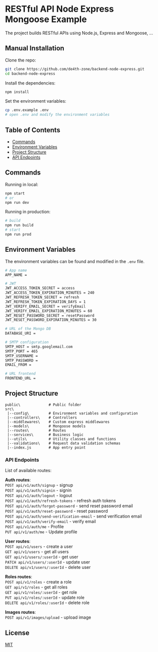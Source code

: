 # RESTful API Node Express Mongoose Example

The project builds RESTful APIs using Node.js, Express and Mongoose, ...

## Manual Installation

Clone the repo:

```bash
git clone https://github.com/de4th-zone/backend-node-express.git
cd backend-node-express
```

Install the dependencies:

```bash
npm install
```

Set the environment variables:

```bash
cp .env.example .env
# open .env and modify the environment variables
```

## Table of Contents

- [Commands](#commands)
- [Environment Variables](#environment-variables)
- [Project Structure](#project-structure)
- [API Endpoints](#api-endpoints)

## Commands

Running in local:

```bash
npm start
# or
npm run dev
```

Running in production:

```bash
# build
npm run build
# start
npm run prod
```

## Environment Variables

The environment variables can be found and modified in the `.env` file.

```bash
# App name
APP_NAME =

# JWT
JWT_ACCESS_TOKEN_SECRET = access
JWT_ACCESS_TOKEN_EXPIRATION_MINUTES = 240
JWT_REFRESH_TOKEN_SECRET = refresh
JWT_REFRESH_TOKEN_EXPIRATION_DAYS = 1
JWT_VERIFY_EMAIL_SECRET = verifyEmail
JWT_VERIFY_EMAIL_EXPIRATION_MINUTES = 60
JWT_RESET_PASSWORD_SECRET = resetPassword
JWT_RESET_PASSWORD_EXPIRATION_MINUTES = 30

# URL of the Mongo DB
DATABASE_URI =

# SMTP configuration
SMTP_HOST = smtp.googlemail.com
SMTP_PORT = 465
SMTP_USERNAME =
SMTP_PASSWORD =
EMAIL_FROM =

# URL frontend
FRONTEND_URL =
```

## Project Structure

```
public\				# Public folder
src\
 |--config\         # Environment variables and configuration
 |--controllers\    # Controllers
 |--middlewares\    # Custom express middlewares
 |--models\         # Mongoose models
 |--routes\         # Routes
 |--services\       # Business logic
 |--utils\          # Utility classes and functions
 |--validations\    # Request data validation schemas
 |--index.js        # App entry point
```

### API Endpoints

List of available routes:

**Auth routes**:\
`POST api/v1/auth/signup` - signup\
`POST api/v1/auth/signin` - signin\
`POST api/v1/auth/logout` - logout\
`POST api/v1/auth/refresh-tokens` - refresh auth tokens\
`POST api/v1/auth/forgot-password` - send reset password email\
`POST api/v1/auth/reset-password` - reset password\
`POST api/v1/auth/send-verification-email` - send verification email\
`POST api/v1/auth/verify-email` - verify email\
`POST api/v1/auth/me` - Profile\
`PUT api/v1/auth/me` - Update profile

**User routes**:\
`POST api/v1/users` - create a user\
`GET api/v1/users` - get all users\
`GET api/v1/users/:userId` - get user\
`PATCH api/v1/users/:userId` - update user\
`DELETE api/v1/users/:userId` - delete user

**Roles routes**:\
`POST api/v1/roles` - create a role\
`GET api/v1/roles` - get all roles\
`GET api/v1/roles/:userId` - get role\
`PUT api/v1/roles/:userId` - update role\
`DELETE api/v1/roles/:userId` - delete role

**Images routes**:\
`POST api/v1/images/upload` - upload image

## License

[MIT](LICENSE)
